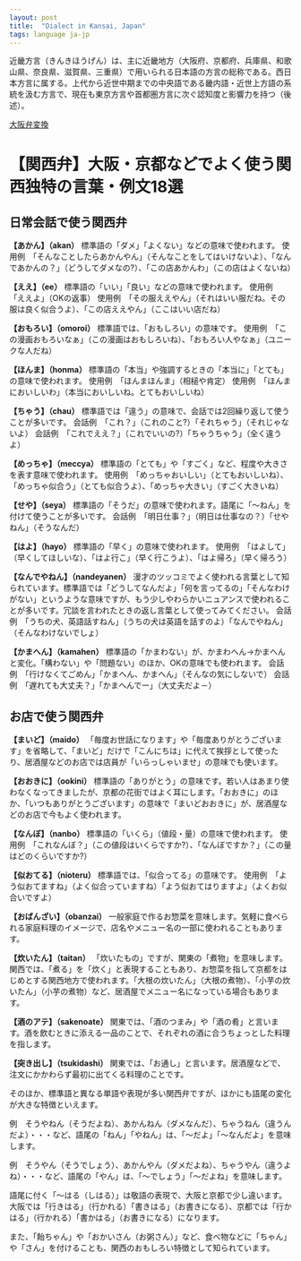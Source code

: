 ```yaml
---
layout: post
title:  "Dialect in Kansai, Japan"
tags: language ja-jp
---
```


近畿方言（きんきほうげん）は、主に近畿地方（大阪府、京都府、兵庫県、和歌山県、奈良県、滋賀県、三重県）で用いられる日本語の方言の総称である。西日本方言に属する。上代から近世中期までの中央語である畿内語・近世上方語の系統を汲む方言で、現在も東京方言や首都圏方言に次ぐ認知度と影響力を持つ（後述）。


[大阪弁変換](https://osaka.uda2.com/)

# 【関西弁】大阪・京都などでよく使う関西独特の言葉・例文18選

## 日常会話で使う関西弁

**【あかん】（akan）**
標準語の「ダメ」「よくない」などの意味で使われます。
使用例　「そんなことしたらあかんやん」（そんなことをしてはいけないよ）、「なんであかんの？」（どうしてダメなの?）、「この店あかんわ」（この店はよくないね）

**【ええ】（ee）**
標準語の「いい」「良い」などの意味で使われます。
使用例　「ええよ」（OKの返事）
使用例　「その服ええやん」（それはいい服だね。その服は良く似合うよ）、「この店ええやん」（ここはいい店だね）

**【おもろい】（omoroi）**
標準語では、「おもしろい」の意味です。
使用例　「この漫画おもろいなぁ」（この漫画はおもしろいね）、「おもろい人やなぁ」（ユニークな人だね）

**【ほんま】（honma）**
標準語の「本当」や強調するときの「本当に」「とても」の意味で使われます。
使用例　「ほんまほんま」（相槌や肯定）
使用例　「ほんまにおいしいわ」（本当においしいね。とてもおいしいね）

**【ちゃう】（chau）**
標準語では「違う」の意味で、会話では2回繰り返して使うことが多いです。
会話例　「これ？」（これのこと?）「それちゃう」（それじゃないよ）
会話例　「これでええ？」（これでいいの?）「ちゃうちゃう」（全く違うよ）

**【めっちゃ】（meccya）**
標準語の「とても」や「すごく」など、程度や大きさを表す意味で使われます。
使用例　「めっちゃおいしい」（とてもおいしいね）、「めっちゃ似合う」（とても似合うよ）、「めっちゃ大きい」（すごく大きいね）

**【せや】（seya）**
標準語の「そうだ」の意味で使われます。語尾に「～ねん」を付けて使うことが多いです。
会話例　「明日仕事？」（明日は仕事なの？）「せやねん」（そうなんだ）

**【はよ】（hayo）**
標準語の「早く」の意味で使われます。
使用例　「はよして」（早くしてほしいな）、「はよ行こ」（早く行こうよ）、「はよ帰ろ」（早く帰ろう）

**【なんでやねん】（nandeyanen）**
漫才のツッコミでよく使われる言葉として知られています。標準語では「どうしてなんだよ」「何を言ってるの」「そんなわけがない」というような意味ですが、もう少しやわらかいニュアンスで使われることが多いです。冗談を言われたときの返し言葉として使ってみてください。
会話例　「うちの犬、英語話すねん」（うちの犬は英語を話すのよ）「なんでやねん」（そんなわけないでしょ）

**【かまへん】（kamahen）**
標準語の「かまわない」が、かまわへん→かまへんと変化。「構わない」や「問題ない」のほか、OKの意味でも使われます。
会話例　「行けなくてごめん」「かまへん、かまへん」（そんなの気にしないで）
会話例　「遅れても大丈夫？」「かまへんでー」（大丈夫だよ－）

## お店で使う関西弁

**【まいど】（maido）**
「毎度お世話になります」や「毎度ありがとうございます」を省略して、「まいど」だけで「こんにちは」に代えて挨拶として使ったり、居酒屋などのお店では店員が「いらっしゃいませ」の意味でも使います。

**【おおきに】（ookini）**
標準語の「ありがとう」の意味です。若い人はあまり使わなくなってきましたが、京都の花街ではよく耳にします。「おおきに」のほか、「いつもありがとうございます」の意味で「まいどおおきに」が、居酒屋などのお店で今もよく使われます。

**【なんぼ】（nanbo）**
標準語の「いくら」（値段・量）の意味で使われます。
使用例　「これなんぼ？」（この値段はいくらですか?）、「なんぼですか？」（この量はどのくらいですか?）

**【似おてる】（nioteru）**
標準語では、「似合ってる」の意味です。
使用例　「よう似おてますね」（よく似合っていますね）「よう似おてはりますよ」（よくお似合いですよ）

**【おばんざい】（obanzai）**
一般家庭で作るお惣菜を意味します。気軽に食べられる家庭料理のイメージで、店名やメニュー名の一部に使われることもあります。

**【炊いたん】（taitan）**
「炊いたもの」ですが、関東の「煮物」を意味します。関西では、「煮る」を「炊く」と表現することもあり、お惣菜を指して京都をはじめとする関西地方で使われます。「大根の炊いたん」（大根の煮物）、「小芋の炊いたん」（小芋の煮物）など、居酒屋でメニュー名になっている場合もあります。

**【酒のアテ】（sakenoate）**
関東では、「酒のつまみ」や「酒の肴」と言います。酒を飲むときに添える一品のことで、それぞれの酒に合うちょっとした料理を指します。

**【突き出し】（tsukidashi）**
関東では、「お通し」と言います。居酒屋などで、注文にかかわらず最初に出てくる料理のことです。

そのほか、標準語と異なる単語や表現が多い関西弁ですが、ほかにも語尾の変化が大きな特徴といえます。

例　そうやねん（そうだよね）、あかんねん（ダメなんだ）、ちゃうねん（違うんだよ）・・・など、語尾の「ねん」「やねん」は、「～だよ」「～なんだよ」を意味します。

例　そうやん（そうでしょう）、あかんやん（ダメだよね）、ちゃうやん（違うよね）・・・など、語尾の「やん」は、「～でしょう」「～だよね」を意味します。

語尾に付く「～はる（しはる）」は敬語の表現で、大阪と京都で少し違います。大阪では「行きはる」（行かれる）「書きはる」（お書きになる）、京都では「行かはる」（行かれる）「書かはる」（お書きになる）になります。

また、「飴ちゃん」や「おかいさん（お粥さん）」など、食べ物などに「ちゃん」や「さん」を付けることも、関西のおもしろい特徴として知られています。